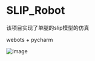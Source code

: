 # SLIP_Robot

该项目实现了单腿的slip模型的仿真

webots + pycharm

![image](https://github.com/XinLang2019/SLIP_Robot/assets/49610265/df5883fe-373c-44b6-a885-e98f1b1d621b)


